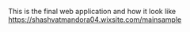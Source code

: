 
This is the final web application and  how it look like
https://shashvatmandora04.wixsite.com/mainsample
